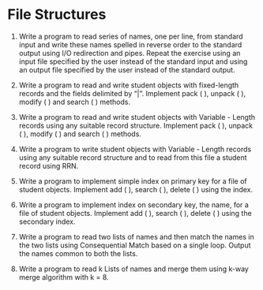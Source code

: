 # File Structures

1. Write a program to read series of names, one per line, from standard input and write these names spelled in reverse order to the standard output using I/O redirection and pipes. Repeat the exercise using an input file specified by the user instead of the standard input and using an output file specified by the user instead of the standard output.

2. Write a program to read and write student objects with fixed-length records and the fields delimited by “|”. Implement pack ( ), unpack ( ), modify ( ) and search ( ) methods.

3. Write a program to read and write student objects with Variable - Length records using any suitable record structure. Implement pack ( ), unpack ( ), modify ( ) and search ( ) methods.

4. Write a program to write student objects with Variable - Length records using any suitable record structure and to read from this file a student record using RRN.

5. Write a program to implement simple index on primary key for a file of student objects. Implement add ( ), search ( ), delete ( ) using the index.

6. Write a program to implement index on secondary key, the name, for a file of student objects. Implement add ( ), search ( ), delete ( ) using the secondary index.

7. Write a program to read two lists of names and then match the names in the two lists using Consequential Match based on a single loop. Output the names common to both the lists.

8. Write a program to read k Lists of names and merge them using k-way merge algorithm with k = 8.
